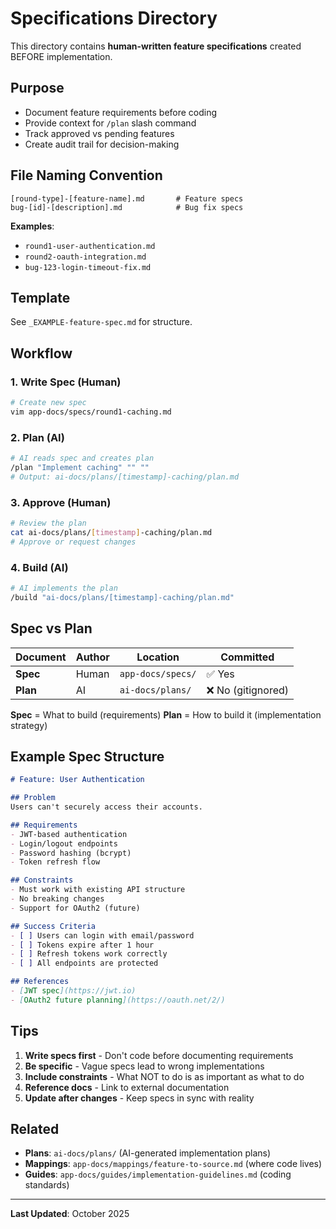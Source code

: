 # Specifications Directory

This directory contains **human-written feature specifications** created BEFORE implementation.

## Purpose

- Document feature requirements before coding
- Provide context for `/plan` slash command
- Track approved vs pending features
- Create audit trail for decision-making

## File Naming Convention

```
[round-type]-[feature-name].md       # Feature specs
bug-[id]-[description].md            # Bug fix specs
```

**Examples**:
- `round1-user-authentication.md`
- `round2-oauth-integration.md`
- `bug-123-login-timeout-fix.md`

## Template

See `_EXAMPLE-feature-spec.md` for structure.

## Workflow

### 1. Write Spec (Human)
```bash
# Create new spec
vim app-docs/specs/round1-caching.md
```

### 2. Plan (AI)
```bash
# AI reads spec and creates plan
/plan "Implement caching" "" ""
# Output: ai-docs/plans/[timestamp]-caching/plan.md
```

### 3. Approve (Human)
```bash
# Review the plan
cat ai-docs/plans/[timestamp]-caching/plan.md
# Approve or request changes
```

### 4. Build (AI)
```bash
# AI implements the plan
/build "ai-docs/plans/[timestamp]-caching/plan.md"
```

## Spec vs Plan

| Document | Author | Location | Committed |
|----------|--------|----------|-----------|
| **Spec** | Human | `app-docs/specs/` | ✅ Yes |
| **Plan** | AI | `ai-docs/plans/` | ❌ No (gitignored) |

**Spec** = What to build (requirements)
**Plan** = How to build it (implementation strategy)

## Example Spec Structure

```markdown
# Feature: User Authentication

## Problem
Users can't securely access their accounts.

## Requirements
- JWT-based authentication
- Login/logout endpoints
- Password hashing (bcrypt)
- Token refresh flow

## Constraints
- Must work with existing API structure
- No breaking changes
- Support for OAuth2 (future)

## Success Criteria
- [ ] Users can login with email/password
- [ ] Tokens expire after 1 hour
- [ ] Refresh tokens work correctly
- [ ] All endpoints are protected

## References
- [JWT spec](https://jwt.io)
- [OAuth2 future planning](https://oauth.net/2/)
```

## Tips

1. **Write specs first** - Don't code before documenting requirements
2. **Be specific** - Vague specs lead to wrong implementations
3. **Include constraints** - What NOT to do is as important as what to do
4. **Reference docs** - Link to external documentation
5. **Update after changes** - Keep specs in sync with reality

## Related

- **Plans**: `ai-docs/plans/` (AI-generated implementation plans)
- **Mappings**: `app-docs/mappings/feature-to-source.md` (where code lives)
- **Guides**: `app-docs/guides/implementation-guidelines.md` (coding standards)

---

**Last Updated**: October 2025

